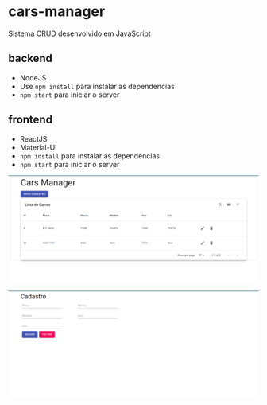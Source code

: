 # cars-manager
Sistema CRUD desenvolvido em JavaScript

## backend
 - NodeJS
 - Use `npm install` para instalar as dependencias 
 - `npm start` para iniciar o server

## frontend
- ReactJS
- Material-UI
- `npm install` para instalar as dependencias
- `npm start` para iniciar o server

![List page](./images/list_img.png "List Page")

![List page](./images/form_img.png "Form Page")
